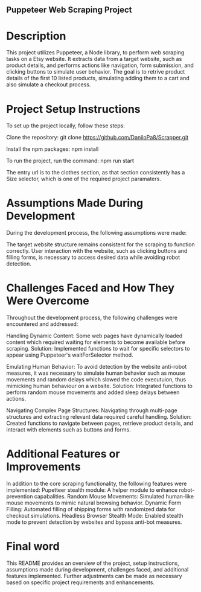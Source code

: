 ## Puppeteer Web Scraping Project

# Description

This project utilizes Puppeteer, a Node library, to perform web scraping tasks on a Etsy website. It extracts data from a target website, such as product details, and performs actions like navigation, form submission, and clicking buttons to simulate user behavior. The goal is to retrive product details of the first 10 listed products, simulating adding them to a cart and also simulate a checkout process.

# Project Setup Instructions

To set up the project locally, follow these steps:

Clone the repository:
git clone https://github.com/DaniloPa8/Scrapper.git

Install the npm packages:
npm install

To run the project, run the command:
npm run start

The entry url is to the clothes section, as that section consistently has a Size selector, which
is one of the required project paramaters.

# Assumptions Made During Development

During the development process, the following assumptions were made:

The target website structure remains consistent for the scraping to function correctly.
User interaction with the website, such as clicking buttons and filling forms, is necessary to access desired data while avoiding robot detection.

# Challenges Faced and How They Were Overcome

Throughout the development process, the following challenges were encountered and addressed:

Handling Dynamic Content: Some web pages have dynamically loaded content which required waiting for elements to become available before scraping.
Solution: Implemented functions to wait for specific selectors to appear using Puppeteer's waitForSelector method.

Emulating Human Behavior: To avoid detection by the website anti-robot measures, it was necessary to simulate human behavior such as mouse movements and random delays which slowed the code executuion, thus mimicking human behaviour on a website.
Solution: Integrated functions to perform random mouse movements and added sleep delays between actions.

Navigating Complex Page Structures: Navigating through multi-page structures and extracting relevant data required careful handling.
Solution: Created functions to navigate between pages, retrieve product details, and interact with elements such as buttons and forms.

# Additional Features or Improvements

In addition to the core scraping functionality, the following features were implemented:
Pupetteer stealth module: A helper module to enhance robot-prevention capabalities.
Random Mouse Movements: Simulated human-like mouse movements to mimic natural browsing behavior.
Dynamic Form Filling: Automated filling of shipping forms with randomized data for checkout simulations.
Headless Browser Stealth Mode: Enabled stealth mode to prevent detection by websites and bypass anti-bot measures.

# Final word

This README provides an overview of the project, setup instructions, assumptions made during development, challenges faced, and additional features implemented. Further adjustments can be made as necessary based on specific project requirements and enhancements.
